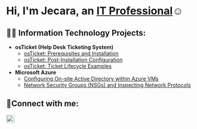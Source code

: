 <h1>Hi, I'm Jecara, an <a href="https://linkedin.com/in/HoodJecara">IT Professional</a>☺</h1>

<h2>👨‍💻 Information Technology Projects:</h2>

- <b>osTicket (Help Desk Ticketing System)</b>
  - [osTicket: Prerequisites and Installation](https://github.com/hoodj2893/osticket-prereqs)
  - [osTicket: Post-Installation Configuration](https://github.com/hoodj2893/post-install-config)
  - [osTicket: Ticket Lifecycle Examples](https://github.com/hoodj2893/ticket-lifecycle)
- <b>Microsoft Azure</b>
  - [Configuring On-site Active Directory within Azure VMs](https://github.com/hoodj2893/configure-ad)
  - [Network Security Groups (NSGs) and Inspecting Network Protocols](https://github.com/hoodj2893/azure-network-protocols)

<h2>🤳Connect with me:</h2>

[<img align="left" alt="Josh | LinkedIn" width="22px" src="https://cdn.jsdelivr.net/npm/simple-icons@v3/icons/linkedin.svg" />][linkedin]

[linkedin]: https://linkedin.com/in/jecarahood
